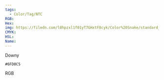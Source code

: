 ```yaml
---
tags:
  - Color/Tag/NTC
RGB:
Hex:
img: https://filedn.com/l0hpzxl1f01yT7GHxtF8cyk/Color%20Snake/standard_csv_to_svg/6FD0C5.svg
CMYK:
HSL:
Name:
---
```

Downy
```palette
#6FD0C5
```
RGB
